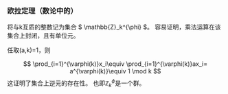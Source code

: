 ### 欧拉定理（数论中的）

将与k互质的整数记为集合
$
\mathbb{Z}_k^{\phi}
$。
容易证明，乘法运算在该集合上封闭，且有单位元。

任取(a,k)=1，则

$$
\prod_{i=1}^{\varphi(k)}x_i\equiv
\prod_{i=1}^{\varphi(k)}ax_i=
a^{\varphi(k)}\equiv 1 \mod k
$$
这证明了集合上逆元的存在性。
也即$\mathbb{Z}_k^{\phi}$是一个群。